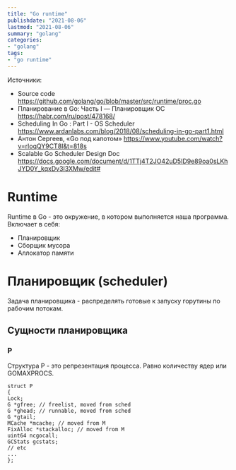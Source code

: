 ```yaml
---
title: "Go runtime"
publishdate: "2021-08-06"
lastmod: "2021-08-06"
summary: "golang"
categories:
- "golang"
tags:
- "go runtime"
---
```


Источники:
- Source code https://github.com/golang/go/blob/master/src/runtime/proc.go
- Планирование в Go: Часть I — Планировщик ОС https://habr.com/ru/post/478168/
- Scheduling In Go : Part I - OS Scheduler https://www.ardanlabs.com/blog/2018/08/scheduling-in-go-part1.html
- Антон Сергеев, «Go под капотом» https://www.youtube.com/watch?v=rloqQY9CT8I&t=818s
- Scalable Go Scheduler Design Doc https://docs.google.com/document/d/1TTj4T2JO42uD5ID9e89oa0sLKhJYD0Y_kqxDv3I3XMw/edit#

# Runtime

Runtime в Go - это окружение, в котором выполняется наша программа. Включает в себя:
- Планировщик
- Сборщик мусора
- Аллокатор памяти

# Планировщик (scheduler)

Задача планировщика - распределять готовые к запуску горутины по рабочим потокам.

## Сущности планировщика

### P

Структура P - это репрезентация процесса. Равно количеству ядер или GOMAXPROCS.
```
struct P
{
Lock;
G *gfree; // freelist, moved from sched
G *ghead; // runnable, moved from sched
G *gtail;
MCache *mcache; // moved from M
FixAlloc *stackalloc; // moved from M
uint64 ncgocall;
GCStats gcstats;
// etc
...
};
```